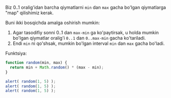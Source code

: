 Biz 0..1 oralig'idan barcha qiymatlarni `min` dan `max` gacha bo'lgan qiymatlarga "map" qilishimiz kerak.

Buni ikki bosqichda amalga oshirish mumkin:

1. Agar tasodifiy sonni 0..1 dan `max-min` ga ko'paytirsak, u holda mumkin bo'lgan qiymatlar oralig'i `0..1` dan `0..max-min` gacha ko'tariladi.
2. Endi `min` ni qo'shsak, mumkin bo'lgan interval `min` dan `max` gacha bo'ladi.

Funktsiya:

```js run
function random(min, max) {
  return min + Math.random() * (max - min);
}

alert( random(1, 5) ); 
alert( random(1, 5) ); 
alert( random(1, 5) ); 
```

